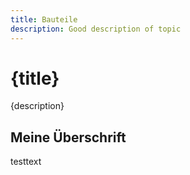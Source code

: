 ```yaml
---
title: Bauteile
description: Good description of topic
---
```


# {title} 

{description}
## Meine Überschrift
testtext

